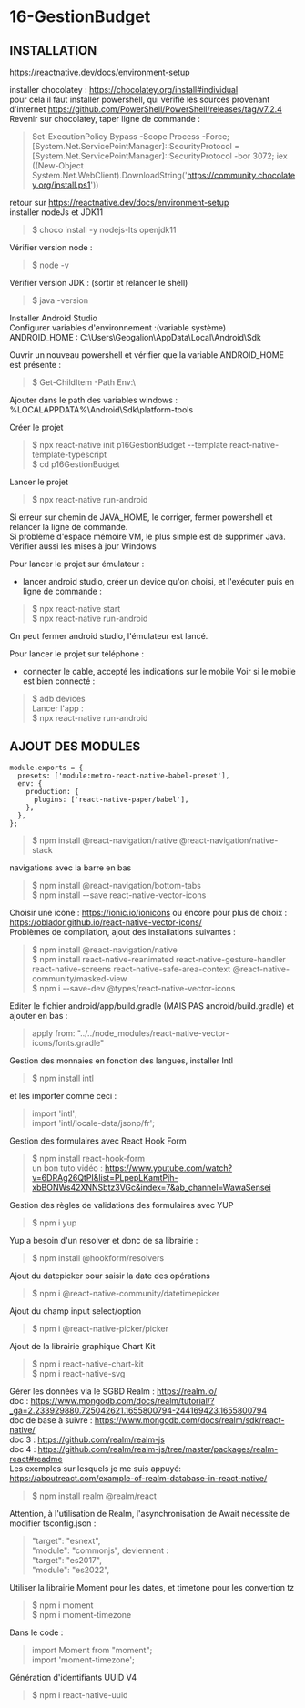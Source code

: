 # 16-GestionBudget

INSTALLATION 
------------

https://reactnative.dev/docs/environment-setup

installer chocolatey : https://chocolatey.org/install#individual  
pour cela il faut installer powershell, qui vérifie les sources provenant d'internet
https://github.com/PowerShell/PowerShell/releases/tag/v7.2.4  
Revenir sur chocolatey, taper ligne de commande :
> Set-ExecutionPolicy Bypass -Scope Process -Force; [System.Net.ServicePointManager]::SecurityProtocol = [System.Net.ServicePointManager]::SecurityProtocol -bor 3072; iex ((New-Object System.Net.WebClient).DownloadString('https://community.chocolatey.org/install.ps1'))

retour sur https://reactnative.dev/docs/environment-setup  
installer nodeJs et JDK11  
> $ choco install -y nodejs-lts openjdk11  

Vérifier version node :  
> $ node -v

Vérifier version JDK : (sortir et relancer le shell)  
> $ java -version

Installer Android Studio  
Configurer variables d'environnement :(variable système)  
ANDROID_HOME : C:\Users\Geogalion\AppData\Local\Android\Sdk

Ouvrir un nouveau powershell et vérifier que la variable ANDROID_HOME est présente :  
> $ Get-ChildItem -Path Env:\

Ajouter dans le path des variables windows :  
%LOCALAPPDATA%\Android\Sdk\platform-tools

Créer le projet  
> $ npx react-native init p16GestionBudget --template react-native-template-typescript  
> $ cd p16GestionBudget 

Lancer le projet  
> $ npx react-native run-android

Si erreur sur chemin de JAVA_HOME, le corriger, fermer powershell et relancer la ligne de commande.  
Si problème d'espace mémoire VM, le plus simple est de supprimer Java. Vérifier aussi les mises à jour Windows  

Pour lancer le projet sur émulateur :  
- lancer android studio, créer un device qu'on choisi, et l'exécuter
puis en ligne de commande :  
> $ npx react-native start  
> $ npx react-native run-android  

On peut fermer android studio, l'émulateur est lancé.

Pour lancer le projet sur téléphone :  
- connecter le cable, accepté les indications sur le mobile
Voir si le mobile est bien connecté :  
> $ adb devices  
Lancer l'app :  
> $ npx react-native run-android


AJOUT DES MODULES
-----------------

```
module.exports = {
  presets: ['module:metro-react-native-babel-preset'],
  env: {
    production: {
      plugins: ['react-native-paper/babel'],
    },
  },
};
```

> $ npm install @react-navigation/native @react-navigation/native-stack

navigations avec la barre en bas  
> $ npm install @react-navigation/bottom-tabs  
> $ npm install --save react-native-vector-icons

Choisir une icône : https://ionic.io/ionicons  ou encore pour plus de choix : https://oblador.github.io/react-native-vector-icons/  
Problèmes de compilation, ajout des installations suivantes :
> $ npm install @react-navigation/native  
> $ npm install react-native-reanimated react-native-gesture-handler react-native-screens react-native-safe-area-context @react-native-community/masked-view  
> $ npm i --save-dev @types/react-native-vector-icons  

Editer le fichier android/app/build.gradle (MAIS PAS android/build.gradle) et ajouter en bas :  
> apply from: "../../node_modules/react-native-vector-icons/fonts.gradle"

Gestion des monnaies en fonction des langues, installer Intl  
> $ npm install intl

et les importer comme ceci :  
> import 'intl';  
> import 'intl/locale-data/jsonp/fr';

Gestion des formulaires avec React Hook Form  
> $ npm install react-hook-form  
un bon tuto vidéo : https://www.youtube.com/watch?v=6DRAg26QtPI&list=PLpepLKamtPjh-xbBONWs42XNNSbtz3VGc&index=7&ab_channel=WawaSensei

Gestion des règles de validations des formulaires avec YUP  
> $ npm i yup

Yup a besoin d'un resolver et donc de sa librairie :  
> $ npm install @hookform/resolvers

Ajout du datepicker pour saisir la date des opérations  
> $ npm i @react-native-community/datetimepicker

Ajout du champ input select/option  
> $ npm i @react-native-picker/picker

Ajout de la librairie graphique Chart Kit  
> $ npm i react-native-chart-kit  
> $ npm i react-native-svg

Gérer les données via le SGBD Realm : https://realm.io/  
doc : https://www.mongodb.com/docs/realm/tutorial/?_ga=2.233929880.725042621.1655800794-244169423.1655800794  
doc de base à suivre : https://www.mongodb.com/docs/realm/sdk/react-native/  
doc 3 : https://github.com/realm/realm-js  
doc 4 : https://github.com/realm/realm-js/tree/master/packages/realm-react#readme  
Les exemples sur lesquels je me suis appuyé: https://aboutreact.com/example-of-realm-database-in-react-native/

> $ npm install realm @realm/react

Attention, à l'utilisation de Realm, l'asynchronisation de Await nécessite de modifier tsconfig.json :  
> "target": "esnext",  
> "module": "commonjs",
deviennent :  
> "target": "es2017",  
> "module": "es2022",

Utiliser la librairie Moment pour les dates, et timetone pour les convertion tz  
> $ npm i moment  
> $ npm i moment-timezone

Dans le code :  
> import Moment from "moment";  
> import 'moment-timezone';  

Génération d'identifiants UUID V4  
> $ npm i react-native-uuid
